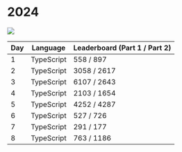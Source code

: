 # 2024
![](https://img.shields.io/badge/stars%20⭐-16-yellow)

|Day|Language|Leaderboard (Part 1 / Part 2)|
|--|--|--|
|1|TypeScript|558 / 897|
|2|TypeScript|3058 / 2617|
|3|TypeScript|6107 / 2643|
|4|TypeScript|2103 / 1654|
|5|TypeScript|4252 / 4287|
|6|TypeScript|527 / 726|
|7|TypeScript|291 / 177|
|8|TypeScript|763 / 1186|